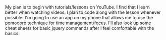 My plan is to begin with tutorials/lessons on YouTube. I find that I learn better when watching videos. I plan to code along with the lesson whenever possible. I'm going to use an app on my phone that allows me to use the pomodoro technique for time management/focus. I'll also look up some cheat sheets for basic jquery commands after I feel comfortable with the basics. 